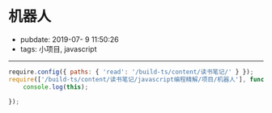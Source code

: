 # 机器人

- pubdate: 2019-07- 9 11:50:26
- tags: 小项目, javascript

---------

````javascript
require.config({ paths: { 'read': '/build-ts/content/读书笔记/' } });
require(['/build-ts/content/读书笔记/javascript编程精解/项目/机器人'], function () {
    console.log(this);

});
````
